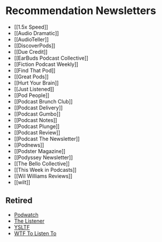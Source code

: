 # Recommendation Newsletters
* [[1.5x Speed]]
* [[Audio Dramatic]]
* [[AudioTeller]]
* [[DiscoverPods]]
* [[Due Credit]]
* [[EarBuds Podcast Collective]]
* [[Fiction Podcast Weekly]]
* [[Find That Pod]]
* [[Great Pods]]
* [[Hurt Your Brain]]
* [[Just Listened]]
* [[Pod People]]
* [[Podcast Brunch Club]]
* [[Podcast Delivery]]
* [[Podcast Gumbo]]
* [[Podcast Notes]]
* [[Podcast Plunge]]
* [[Podcast Review]]
* [[Podcast The Newsletter]]
* [[Podnews]]
* [[Podster Magazine]]
* [[Podyssey Newsletter]]
* [[The Bello Collective]]
* [[This Week in Podcasts]]
* [[Wil Williams Reviews]]
* [[wilt]]

## Retired
* [Podwatch](https://britishpodcastawards.com/podwatch-email/)
* [The Listener](https://thelistener.co)
* [YSLTF](https://tinyletter.com/YSLTF)
* [WTF To Listen To](https://linktr.ee/wtftolistento)
